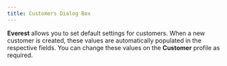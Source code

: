 ```yaml
---
title: Customers Dialog Box
---
```



**Everest** allows you to set default  settings for customers. When a new customer is created, these values are  automatically populated in the respective fields. You can change these  values on the **Customer**  profile as required.
